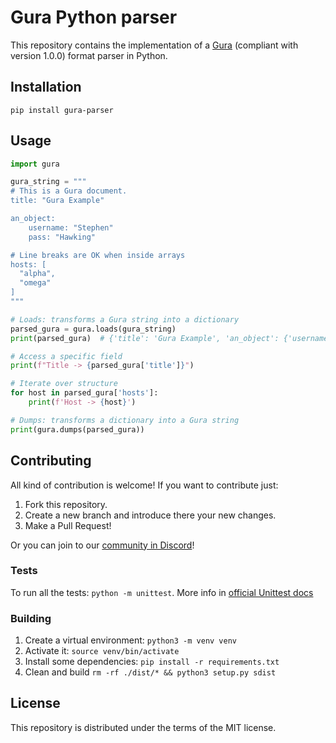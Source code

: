 # Gura Python parser

This repository contains the implementation of a [Gura][gura] (compliant with version 1.0.0) format parser in Python.


## Installation

`pip install gura-parser`


## Usage

```python
import gura

gura_string = """
# This is a Gura document.
title: "Gura Example"

an_object:
    username: "Stephen"
    pass: "Hawking"

# Line breaks are OK when inside arrays
hosts: [
  "alpha",
  "omega"
]
"""

# Loads: transforms a Gura string into a dictionary
parsed_gura = gura.loads(gura_string)
print(parsed_gura)  # {'title': 'Gura Example', 'an_object': {'username': 'Stephen', 'pass': 'Hawking'}, 'hosts': ['alpha', 'omega']}

# Access a specific field
print(f"Title -> {parsed_gura['title']}")

# Iterate over structure
for host in parsed_gura['hosts']:
    print(f'Host -> {host}')

# Dumps: transforms a dictionary into a Gura string
print(gura.dumps(parsed_gura))
```


## Contributing

All kind of contribution is welcome! If you want to contribute just:

1. Fork this repository.
1. Create a new branch and introduce there your new changes.
1. Make a Pull Request!

Or you can join to our [community in Discord][discord-server]!


### Tests

To run all the tests: `python -m unittest`. More info in [official Unittest docs][unittest-docs]


### Building

1. Create a virtual environment: `python3 -m venv venv`
1. Activate it: `source venv/bin/activate`
1. Install some dependencies: `pip install -r requirements.txt`
1. Clean and build `rm -rf ./dist/* && python3 setup.py sdist`


## License

This repository is distributed under the terms of the MIT license.

[unittest-docs]: https://docs.python.org/3/library/unittest.html#module-unittest
[gura]: https://github.com/gura-conf/gura
[discord-server]: https://discord.gg/Qs5AXPQpKd
